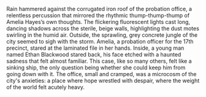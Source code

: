 Rain hammered against the corrugated iron roof of the probation office, a relentless percussion that mirrored the rhythmic thump-thump-thump of Amelia Hayes’s own thoughts.  The flickering fluorescent lights cast long, dancing shadows across the sterile, beige walls, highlighting the dust motes swirling in the humid air.  Outside, the sprawling, grey concrete jungle of the city seemed to sigh with the storm.  Amelia, a probation officer for the 17th precinct, stared at the laminated file in her hands.  Inside, a young man named Ethan Blackwood stared back, his face etched with a haunted sadness that felt almost familiar.  This case, like so many others, felt like a sinking ship, the only question being whether she could keep him from going down with it.  The office, small and cramped, was a microcosm of the city's anxieties:  a place where hope wrestled with despair, where the weight of the world felt acutely heavy.
